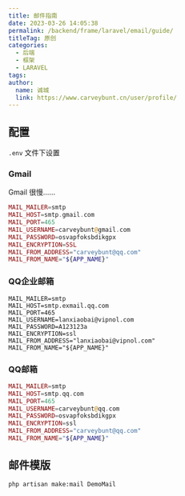 ```yaml
---
title: 邮件指南
date: 2023-03-26 14:05:38
permalink: /backend/frame/laravel/email/guide/
titleTag: 原创
categories: 
  - 后端
  - 框架
  - LARAVEL
tags: 
author: 
  name: 诚城
  link: https://www.carveybunt.cn/user/profile/
---
```


## 配置

`.env` 文件下设置

### Gmail

Gmail 很慢……

```php
MAIL_MAILER=smtp
MAIL_HOST=smtp.gmail.com
MAIL_PORT=465
MAIL_USERNAME=carveybunt@gmail.com
MAIL_PASSWORD=osvapfoksbdikgpx
MAIL_ENCRYPTION=SSL
MAIL_FROM_ADDRESS="carveybunt@qq.com"
MAIL_FROM_NAME="${APP_NAME}"
```

### QQ企业邮箱

```env
MAIL_MAILER=smtp
MAIL_HOST=smtp.exmail.qq.com
MAIL_PORT=465
MAIL_USERNAME=lanxiaobai@vipnol.com
MAIL_PASSWORD=A123123a
MAIL_ENCRYPTION=ssl
MAIL_FROM_ADDRESS="lanxiaobai@vipnol.com"
MAIL_FROM_NAME="${APP_NAME}"

```

### QQ邮箱

```php
MAIL_MAILER=smtp
MAIL_HOST=smtp.qq.com
MAIL_PORT=465
MAIL_USERNAME=carveybunt@qq.com
MAIL_PASSWORD=osvapfoksbdikgpx
MAIL_ENCRYPTION=ssl
MAIL_FROM_ADDRESS="carveybunt@qq.com"
MAIL_FROM_NAME="${APP_NAME}"
```

## 邮件模版

```sh
php artisan make:mail DemoMail
```

